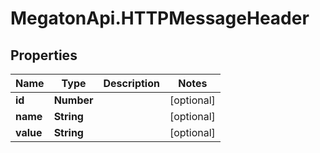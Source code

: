 # MegatonApi.HTTPMessageHeader

## Properties
Name | Type | Description | Notes
------------ | ------------- | ------------- | -------------
**id** | **Number** |  | [optional] 
**name** | **String** |  | [optional] 
**value** | **String** |  | [optional] 


